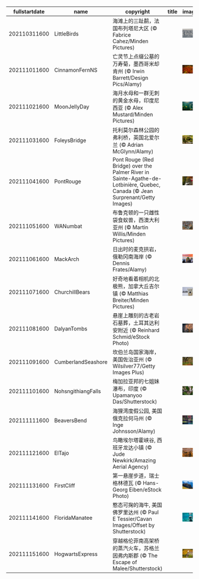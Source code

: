 |fullstartdate|name|copyright|title|image|
|--|--|--|--|--|
202110311600|LittleBirds|海滩上的三趾鹬，法国布列塔尼大区 (© Fabrice Cahez/Minden Pictures)||![](/zh-CN/2021/11/202110311600LittleBirds.jpg)|
202111011600|CinnamonFernNS|亡灵节上点缀公墓的万寿菊，墨西哥米却肯州 (© Irwin Barrett/Design Pics/Alamy)||![](/zh-CN/2021/11/202111011600CinnamonFernNS.jpg)|
202111021600|MoonJellyDay|海月水母和一群无刺的黄金水母，印度尼西亚 (© Alex Mustard/Minden Pictures)||![](/zh-CN/2021/11/202111021600MoonJellyDay.jpg)|
202111031600|FoleysBridge|托利莫尔森林公园的弗利桥，英国北爱尔兰 (© Adrian McGlynn/Alamy)||![](/zh-CN/2021/11/202111031600FoleysBridge.jpg)|
202111041600|PontRouge|Pont Rouge (Red Bridge) over the Palmer River in Sainte-Agathe-de-Lotbinière, Quebec, Canada (© Jean Surprenant/Getty Images)||![](/zh-CN/2021/11/202111041600PontRouge.jpg)|
202111051600|WANumbat|布鲁克顿的一只雌性袋食蚁兽，西澳大利亚州 (© Martin Willis/Minden Pictures)||![](/zh-CN/2021/11/202111051600WANumbat.jpg)|
202111061600|MackArch|日出时的麦克拱岩，俄勒冈南海岸 (© Dennis Frates/Alamy)||![](/zh-CN/2021/11/202111061600MackArch.jpg)|
202111071600|ChurchillBears|好奇地看着相机的北极熊，加拿大丘吉尔镇 (© Matthias Breiter/Minden Pictures)||![](/zh-CN/2021/11/202111071600ChurchillBears.jpg)|
202111081600|DalyanTombs|悬崖上雕刻的古老岩石墓葬，土耳其达利安附近 (© Reinhard Schmid/eStock Photo)||![](/zh-CN/2021/11/202111081600DalyanTombs.jpg)|
202111091600|CumberlandSeashore|坎伯兰岛国家海岸，美国佐治亚州 (© Wilsilver77/Getty Images Plus)||![](/zh-CN/2021/11/202111091600CumberlandSeashore.jpg)|
202111101600|NohsngithiangFalls|梅加拉亚邦的七姐妹瀑布，印度 (© Upamanyoo Das/Shutterstock)||![](/zh-CN/2021/11/202111101600NohsngithiangFalls.jpg)|
202111111600|BeaversBend|海狸湾度假公园, 美国俄克拉何马州 (© Inge Johnsson/Alamy)||![](/zh-CN/2021/11/202111111600BeaversBend.jpg)|
202111121600|ElTajo|鸟瞰埃尔塔霍峡谷, 西班牙龙达小镇 (© Jude Newkirk/Amazing Aerial Agency)||![](/zh-CN/2021/11/202111121600ElTajo.jpg)|
202111131600|FirstCliff|第一悬崖步道，瑞士格林德瓦 (© Hans-Georg Eiben/eStock Photo)||![](/zh-CN/2021/11/202111131600FirstCliff.jpg)|
202111141600|FloridaManatee|憨态可掬的海牛, 美国佛罗里达州 (© Paul E Tessier/Cavan Images/Offset by Shutterstock)||![](/zh-CN/2021/11/202111141600FloridaManatee.jpg)|
202111151600|HogwartsExpress|穿越格伦菲南高架桥的蒸汽火车，苏格兰因弗内斯郡 (© The Escape of Malee/Shutterstock)||![](/zh-CN/2021/11/202111151600HogwartsExpress.jpg)|
